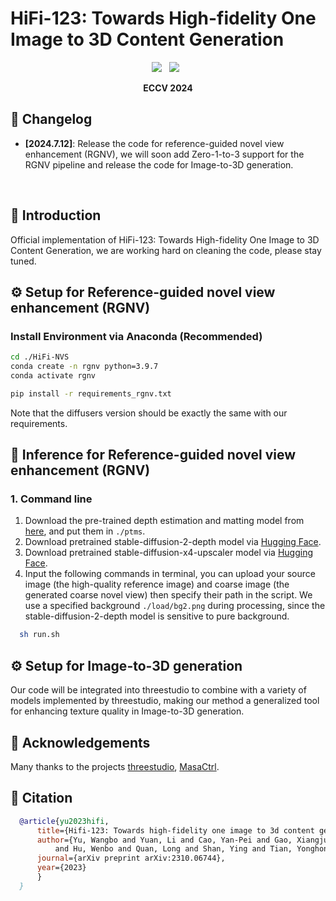 # HiFi-123: Towards High-fidelity One Image to 3D Content Generation
<div align="center">
 <a href='https://arxiv.org/abs/2310.06744'><img src='https://img.shields.io/badge/arXiv-2310.06744-b31b1b.svg'></a> &nbsp;
 <a href='https://drexubery.github.io/HiFi-123/'><img src='https://img.shields.io/badge/Project-Page-Green'></a> &nbsp;

<strong>ECCV 2024</strong>
</div>

## 📝 Changelog
- __[2024.7.12]__: Release the code for reference-guided novel view enhancement (RGNV), we will soon add Zero-1-to-3 support for the RGNV pipeline and release the code for Image-to-3D generation.
<br>

## 🔆 Introduction
Official implementation of HiFi-123: Towards High-fidelity One Image to 3D Content Generation, we are working hard on cleaning the code, please stay tuned.

## ⚙️ Setup for Reference-guided novel view enhancement (RGNV)
### Install Environment via Anaconda (Recommended)
```bash
cd ./HiFi-NVS
conda create -n rgnv python=3.9.7
conda activate rgnv

pip install -r requirements_rgnv.txt
```
Note that the diffusers version should be exactly the same with our requirements.

## 💫 Inference for Reference-guided novel view enhancement (RGNV)
### 1. Command line
1) Download the pre-trained depth estimation and matting model from [here](https://drive.google.com/file/d/1LEOmXAeylde0DSvUmfKeEt9_H1ENcdwD/view?usp=sharing), and put them in `./ptms`.
2) Download pretrained stable-diffusion-2-depth model via [Hugging Face](https://huggingface.co/stabilityai/stable-diffusion-2-depth).
2) Download pretrained stable-diffusion-x4-upscaler model via [Hugging Face](https://huggingface.co/stabilityai/stable-diffusion-x4-upscaler).
3) Input the following commands in terminal, you can upload your source image (the high-quality reference image) and coarse image (the generated coarse novel view) then specify their path in the script. We use a specified background `./load/bg2.png` during processing, since the stable-diffusion-2-depth model is sensitive to pure background.
```bash
  sh run.sh
```

## ⚙️ Setup for Image-to-3D generation
Our code will be integrated into threestudio to combine with a variety of models implemented by threestudio, making our method a generalized tool for enhancing texture quality in Image-to-3D generation.

## 🤗 Acknowledgements
Many thanks to the projects [threestudio](https://github.com/threestudio-project/threestudio), [MasaCtrl](https://github.com/TencentARC/MasaCtrl).

## 🤝 Citation
```bib
  @article{yu2023hifi,
      title={Hifi-123: Towards high-fidelity one image to 3d content generation},
      author={Yu, Wangbo and Yuan, Li and Cao, Yan-Pei and Gao, Xiangjun and Li, Xiaoyu 
          and Hu, Wenbo and Quan, Long and Shan, Ying and Tian, Yonghong},
      journal={arXiv preprint arXiv:2310.06744},
      year={2023}
      }
  }
```